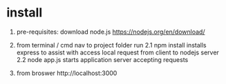 # install
1. pre-requisites:
		download node.js https://nodejs.org/en/download/ 
	
2. from terminal / cmd 
	nav to project folder
	run
		2.1 npm install 
			installs express to assist with access local request from client to nodejs server
		2.2 node app.js
			starts application server accepting requests

3. from broswer
	http://localhost:3000




